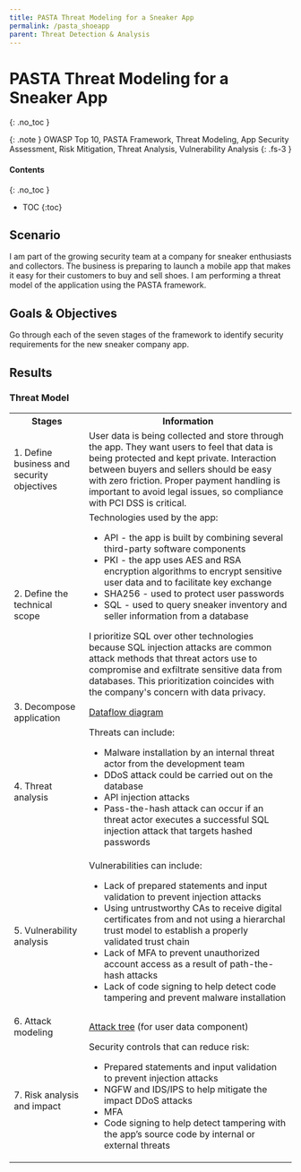 ```yaml
---
title: PASTA Threat Modeling for a Sneaker App
permalink: /pasta_shoeapp
parent: Threat Detection & Analysis
---
```

# PASTA Threat Modeling for a Sneaker App
{: .no_toc }

{: .note }
OWASP Top 10, PASTA Framework, Threat Modeling, App Security Assessment, Risk Mitigation, Threat Analysis, Vulnerability Analysis
{: .fs-3 }

#### Contents
{: .no_toc }
- TOC
{:toc}

## Scenario
I am part of the growing security team at a company for sneaker enthusiasts and collectors. The business is preparing to launch a mobile app that makes it easy for their customers to buy and sell shoes. I am performing a threat model of the application using the PASTA framework.

## Goals & Objectives
Go through each of the seven stages of the framework to identify security requirements for the new sneaker company app.

## Results
### Threat Model
<table>
    <tr>
        <th>Stages</th>
        <th>Information</th>
    </tr>
    <tr>
        <td>1. Define business and security objectives</td>
        <td>User data is being collected and store through the app. They want users to feel that data is being protected and kept private. Interaction between buyers and sellers should be easy with zero friction. Proper payment handling is important to avoid legal issues, so compliance with PCI DSS is critical.</td>
    </tr>
    <tr>
        <td>2. Define the technical scope</td>
        <td>Technologies used by the app:
            <ul>
                <li>API - the app is built by combining several third-party software components</li>
                <li>PKI - the app uses AES and RSA encryption algorithms to encrypt sensitive user data and to facilitate key exchange</li>
                <li>SHA256 - used to protect user passwords</li>
                <li>SQL - used to query sneaker inventory and seller information from a database</li>
            </ul>
            I prioritize SQL over other technologies because SQL injection attacks are common attack methods that threat actors use to compromise and exfiltrate sensitive data from databases. This prioritization coincides with the company's concern with data privacy.</td>
    </tr>
    <tr>
        <td>3. Decompose application</td>
        <td><a href="assets/images/dataflow_lg.png" target="_blank">Dataflow diagram</a></td>
    </tr>
    <tr>
        <td>4. Threat analysis</td>
        <td>Threats can include:
            <ul>
                <li>Malware installation by an internal threat actor from the development team</li>
                <li>DDoS attack could be carried out on the database</li>
                <li>API injection attacks</li>
                <li>Pass-the-hash attack can occur if an threat actor executes a successful SQL injection attack that targets hashed passwords</li>
            </ul>
        </td>
    </tr>
    <tr>
        <td>5. Vulnerability analysis</td>
        <td>Vulnerabilities can include:
            <ul>
                <li>Lack of prepared statements and input validation to prevent injection attacks</li>
                <li>Using untrustworthy CAs to receive digital certificates from and not using a hierarchal trust model to establish a properly validated trust chain</li>
                <li>Lack of MFA to prevent unauthorized account access as a result of path-the-hash attacks</li>
                <li>Lack of code signing to help detect code tampering and prevent malware installation</li>
            </ul></td>
    </tr>
    <tr>
        <td>6. Attack modeling</td>
        <td><a href="assets/images/attacktree.png" target="_blank">Attack tree</a> (for user data component)</td>
    </tr>
    <tr>
        <td>7. Risk analysis and impact</td>
        <td>Security controls that can reduce risk:
            <ul>
                <li>Prepared statements and input validation to prevent injection attacks</li>
                <li>NGFW and IDS/IPS to help mitigate the impact DDoS attacks</li>
                <li>MFA</li>
                <li>Code signing to help detect tampering with the app’s source code by internal or external threats</li>
            </ul></td>
    </tr>
</table>